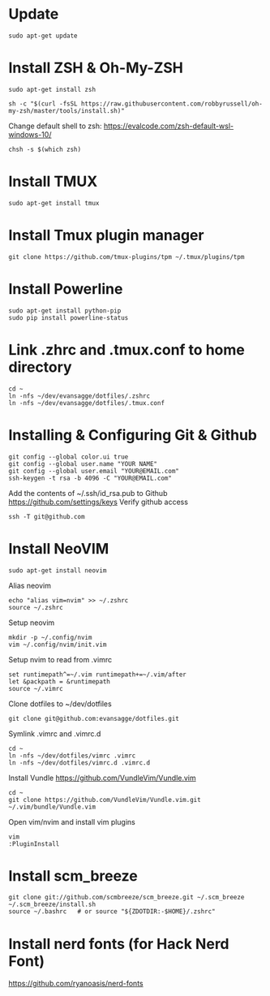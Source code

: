 Update 
==
```
sudo apt-get update
```

Install ZSH & Oh-My-ZSH
==
```
sudo apt-get install zsh
```
```
sh -c "$(curl -fsSL https://raw.githubusercontent.com/robbyrussell/oh-my-zsh/master/tools/install.sh)"
```
Change default shell to zsh: https://evalcode.com/zsh-default-wsl-windows-10/ 
```
chsh -s $(which zsh)
```

Install TMUX
==
```
sudo apt-get install tmux
```

Install Tmux plugin manager
==
```
git clone https://github.com/tmux-plugins/tpm ~/.tmux/plugins/tpm
```

Install Powerline
==
```
sudo apt-get install python-pip
sudo pip install powerline-status
```

Link .zhrc and .tmux.conf to home directory
==
```
cd ~
ln -nfs ~/dev/evansagge/dotfiles/.zshrc
ln -nfs ~/dev/evansagge/dotfiles/.tmux.conf
```

Installing & Configuring Git & Github
==
```
git config --global color.ui true
git config --global user.name "YOUR NAME"
git config --global user.email "YOUR@EMAIL.com"
ssh-keygen -t rsa -b 4096 -C "YOUR@EMAIL.com"
```
Add the contents of ~/.ssh/id_rsa.pub to Github https://github.com/settings/keys
Verify github access
```
ssh -T git@github.com
```

Install NeoVIM
==
```
sudo apt-get install neovim
```
Alias neovim 
```
echo "alias vim=nvim" >> ~/.zshrc
source ~/.zshrc
```
Setup neovim
```
mkdir -p ~/.config/nvim
vim ~/.config/nvim/init.vim
```
Setup nvim to read from .vimrc
```
set runtimepath^=~/.vim runtimepath+=~/.vim/after
let &packpath = &runtimepath
source ~/.vimrc
```
Clone dotfiles to ~/dev/dotfiles
```
git clone git@github.com:evansagge/dotfiles.git
```
Symlink .vimrc and .vimrc.d
```
cd ~
ln -nfs ~/dev/dotfiles/vimrc .vimrc
ln -nfs ~/dev/dotfiles/vimrc.d .vimrc.d
```
Install Vundle https://github.com/VundleVim/Vundle.vim
```
cd ~
git clone https://github.com/VundleVim/Vundle.vim.git ~/.vim/bundle/Vundle.vim
```
Open vim/nvim and install vim plugins
```
vim
:PluginInstall
```

Install scm_breeze
==
```
git clone git://github.com/scmbreeze/scm_breeze.git ~/.scm_breeze
~/.scm_breeze/install.sh
source ~/.bashrc   # or source "${ZDOTDIR:-$HOME}/.zshrc"
```

Install nerd fonts (for Hack Nerd Font)
==
https://github.com/ryanoasis/nerd-fonts
